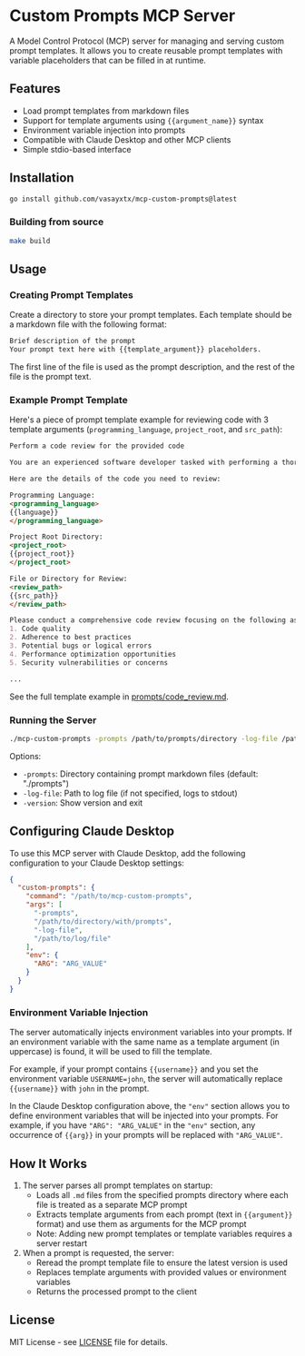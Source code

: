 # Custom Prompts MCP Server

A Model Control Protocol (MCP) server for managing and serving custom prompt templates.
It allows you to create reusable prompt templates with variable placeholders that can be filled in at runtime.

## Features

- Load prompt templates from markdown files
- Support for template arguments using `{{argument_name}}` syntax
- Environment variable injection into prompts
- Compatible with Claude Desktop and other MCP clients
- Simple stdio-based interface

## Installation

```bash
go install github.com/vasayxtx/mcp-custom-prompts@latest
```

### Building from source

```bash
make build
```

## Usage

### Creating Prompt Templates

Create a directory to store your prompt templates. Each template should be a markdown file with the following format:

```markdown
Brief description of the prompt
Your prompt text here with {{template_argument}} placeholders.
```

The first line of the file is used as the prompt description, and the rest of the file is the prompt text.

### Example Prompt Template

Here's a piece of prompt template example for reviewing code with 3 template arguments (`programming_language`, `project_root`, and `src_path`):

```markdown
Perform a code review for the provided code

You are an experienced software developer tasked with performing a thorough code review. Your goal is to provide valuable feedback and recommendations for improvement in markdown format.

Here are the details of the code you need to review:

Programming Language:
<programming_language>
{{language}}
</programming_language>

Project Root Directory:
<project_root>
{{project_root}}
</project_root>

File or Directory for Review:
<review_path>
{{src_path}}
</review_path>

Please conduct a comprehensive code review focusing on the following aspects:
1. Code quality
2. Adherence to best practices
3. Potential bugs or logical errors
4. Performance optimization opportunities
5. Security vulnerabilities or concerns

...
```
See the full template example in [prompts/code_review.md](prompts/code_review.md).

### Running the Server

```bash
./mcp-custom-prompts -prompts /path/to/prompts/directory -log-file /path/to/log/file
```

Options:
- `-prompts`: Directory containing prompt markdown files (default: "./prompts")
- `-log-file`: Path to log file (if not specified, logs to stdout)
- `-version`: Show version and exit

## Configuring Claude Desktop

To use this MCP server with Claude Desktop, add the following configuration to your Claude Desktop settings:

```json
{
  "custom-prompts": {
    "command": "/path/to/mcp-custom-prompts",
    "args": [
      "-prompts",
      "/path/to/directory/with/prompts",
      "-log-file",
      "/path/to/log/file"
    ],
    "env": {
      "ARG": "ARG_VALUE"
    }
  }
}
```

### Environment Variable Injection

The server automatically injects environment variables into your prompts. If an environment variable with the same name as a template argument (in uppercase) is found, it will be used to fill the template.

For example, if your prompt contains `{{username}}` and you set the environment variable `USERNAME=john`, the server will automatically replace `{{username}}` with `john` in the prompt.

In the Claude Desktop configuration above, the `"env"` section allows you to define environment variables that will be injected into your prompts. For example, if you have `"ARG": "ARG_VALUE"` in the `"env"` section, any occurrence of `{{arg}}` in your prompts will be replaced with `"ARG_VALUE"`.

## How It Works

1. The server parses all prompt templates on startup:
   - Loads all `.md` files from the specified prompts directory where each file is treated as a separate MCP prompt
   - Extracts template arguments from each prompt (text in `{{argument}}` format) and use them as arguments for the MCP prompt
   - Note: Adding new prompt templates or template variables requires a server restart
2. When a prompt is requested, the server:
   - Reread the prompt template file to ensure the latest version is used
   - Replaces template arguments with provided values or environment variables
   - Returns the processed prompt to the client

## License

MIT License - see [LICENSE](./LICENSE) file for details.
